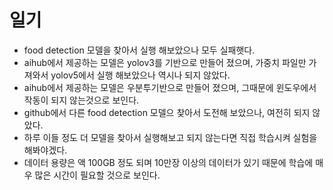 
# 일기

 - food detection 모델을 찾아서 실행 해보았으나 모두 실패햇다.
 - aihub에서 제공하는 모델은 yolov3를 기반으로 만들어 졌으며, 가중치 파일만 가져와서 yolov5에서 실행 해보았으나 역시나 되지 않았다.
 - aihub에서 제공하는 모델은 우분투기반으로 만들어 졌으며, 그때문에 윈도우에서 작동이 되지 않는것으로 보인다.
 - github에서 다른 food detection 모델으 찾아서 도전해 보았으나, 여전히 되지 않았다.
 - 하루 이들 정도 더 모델을 찾아서 실행해보고 되지 않는다면 직접 학습시켜 실험을 해봐야겠다.
 - 데이터 용량은 액 100GB 정도 되며 10만장 이상의 데이터가 있기 때문에 학습에 매우 많은 시간이 필요할 것으로 보인다.

